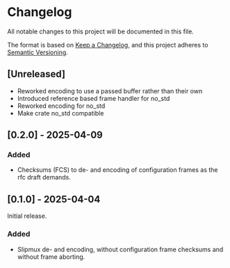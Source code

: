 # Changelog

All notable changes to this project will be documented in this file.

The format is based on [Keep a Changelog](https://keepachangelog.com/en/1.1.0/),
and this project adheres to [Semantic Versioning](https://semver.org/spec/v2.0.0.html).

## [Unreleased]

- Reworked encoding to use a passed buffer rather than their own
- Introduced reference based frame handler for no_std
- Reworked encoding for no_std
- Make crate no_std compatible

## [0.2.0] - 2025-04-09

### Added

- Checksums (FCS) to de- and encoding of configuration frames as the rfc draft demands.

## [0.1.0] - 2025-04-04

Initial release.

### Added

- Slipmux de- and encoding, without configuration frame checksums and without frame aborting.